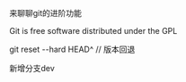 来聊聊git的进阶功能

Git is free software distributed under the GPL

git reset --hard HEAD^ // 版本回退

新增分支dev
